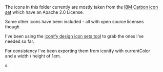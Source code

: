 The icons in this folder currently are mostly taken from the [IBM Carbon icon set](https://github.com/carbon-design-system/carbon/tree/main/packages/icons) which have an Apache 2.0 License.

Some other icons have been included - all with open source licenses though.

I've been using the [iconify design icon sets tool](https://icon-sets.iconify.design/) to grab the ones I've needed so far.

For consistency I've been exporting them from iconify with currentColor and a width / height of 1em.

s.